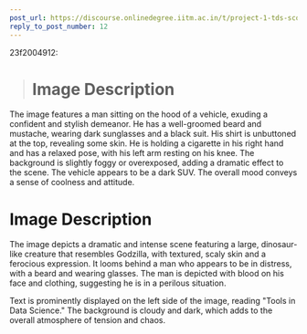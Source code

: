 ```yaml
---
post_url: https://discourse.onlinedegree.iitm.ac.in/t/project-1-tds-score-not-showing-i/168916/20
reply_to_post_number: 12
---
```

 23f2004912:

> # Image Description

The image features a man sitting on the hood of a vehicle, exuding a confident and stylish demeanor. He has a well-groomed beard and mustache, wearing dark sunglasses and a black suit. His shirt is unbuttoned at the top, revealing some skin. He is holding a cigarette in his right hand and has a relaxed pose, with his left arm resting on his knee. The background is slightly foggy or overexposed, adding a dramatic effect to the scene. The vehicle appears to be a dark SUV. The overall mood conveys a sense of coolness and attitude.

# Image Description

The image depicts a dramatic and intense scene featuring a large, dinosaur-like creature that resembles Godzilla, with textured, scaly skin and a ferocious expression. It looms behind a man who appears to be in distress, with a beard and wearing glasses. The man is depicted with blood on his face and clothing, suggesting he is in a perilous situation. 

Text is prominently displayed on the left side of the image, reading "Tools in Data Science." The background is cloudy and dark, which adds to the overall atmosphere of tension and chaos.